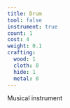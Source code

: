 ```yaml
---
title: Drum
tool: false
instrument: true
count: 1
cost: 4
weight: 0.1
crafting:
  wood: 1
  cloth: 0
  hide: 1
  metal: 0
---
```

Musical instrument
